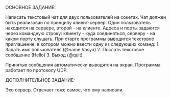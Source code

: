ОСНОВНОЕ ЗАДАНИЕ:


Написать текстовый чат для двух пользователей на сокетах. Чат должен быть реализован по принципу клиент-сервер.
Один пользователь находится на сервере, второй - на клиенте. Адреса и порты задаются через командную строку:
клиенту - куда соединяться, серверу - на каком порту слушать. При старте программы выводится текстовое приглашение,
в котором можно ввести одну из следующих команд:
    1. Задать имя пользователя (@name Vasya)
    2. Послать текстовое сообщение (Hello)
    3. Выход (@quit)

Принятые сообщения автоматически выводятся на экран. Программа работает по протоколу UDP.

ДОПОЛНИТЕЛЬНОЕ ЗАДАНИЕ:

Эхо сервер. Отвечает тоже самое, что ему написали.
